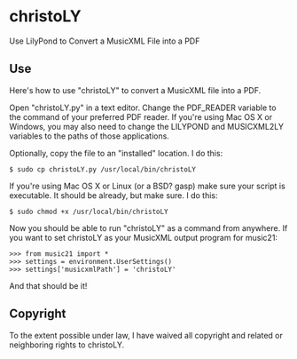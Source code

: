 christoLY
=========

Use LilyPond to Convert a MusicXML File into a PDF

Use
---

Here's how to use "christoLY" to convert a MusicXML file into a PDF.

Open "christoLY.py" in a text editor. Change the PDF_READER variable to the
command of your preferred PDF reader. If you're using Mac OS X or Windows,
you may also need to change the LILYPOND and MUSICXML2LY variables to the
paths of those applications.

Optionally, copy the file to an "installed" location. I do this:

    $ sudo cp christoLY.py /usr/local/bin/christoLY

If you're using Mac OS X or Linux (or a BSD? gasp) make sure your script is
executable. It should be already, but make sure. I do this:

    $ sudo chmod +x /usr/local/bin/christoLY

Now you should be able to run "christoLY" as a command from anywhere. If you
want to set christoLY as your MusicXML output program for music21:

    >>> from music21 import *
    >>> settings = environment.UserSettings()
    >>> settings['musicxmlPath'] = 'christoLY'

And that should be it!

Copyright
---------

To the extent possible under law, I have waived all copyright and
related or neighboring rights to christoLY.
